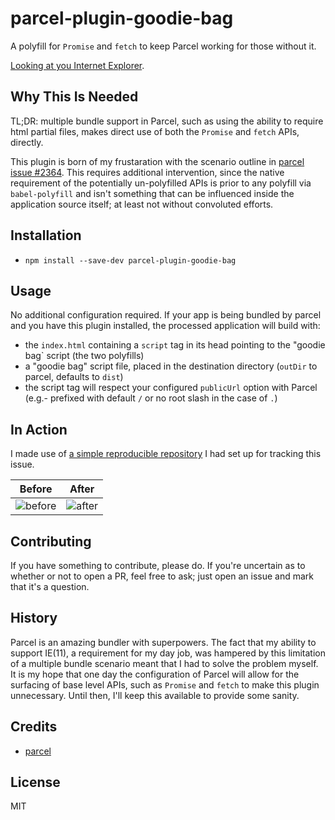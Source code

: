 # parcel-plugin-goodie-bag

A polyfill for `Promise` and `fetch` to keep Parcel working for those without it.

[Looking at you Internet Explorer](https://techcommunity.microsoft.com/t5/Windows-IT-Pro-Blog/The-perils-of-using-Internet-Explorer-as-your-default-browser/ba-p/331732).

## Why This Is Needed

TL;DR: multiple bundle support in Parcel, such as using the ability to require html partial files, makes direct use of both the `Promise` and `fetch` APIs, directly.

This plugin is born of my frustaration with the scenario outline in [parcel issue #2364](https://github.com/parcel-bundler/parcel/issues/2364). This requires additional intervention, since the native requirement of the potentially un-polyfilled APIs is prior to any polyfill via `babel-polyfill` and isn't something that can be influenced inside the application source itself; at least not without convoluted efforts.

## Installation

- `npm install --save-dev parcel-plugin-goodie-bag`

## Usage

No additional configuration required. If your app is being bundled by parcel and you have this plugin installed, the processed application will build with:

- the `index.html` containing a `script` tag in its head pointing to the "goodie bag` script (the two polyfills)
- a "goodie bag" script file, placed in the destination directory (`outDir` to parcel, defaults to `dist`)
- the script tag will respect your configured `publicUrl` option with Parcel (e.g.- prefixed with default `/` or no root slash in the case of `.`)

## In Action

I made use of [a simple reproducible repository](https://github.com/edm00se/parcel-ie11-issue-demo) I had set up for tracking this issue.

| Before                         | After                        |
|--------------------------------|------------------------------|
| ![before](assets/before.jpg)   | ![after](assets/after.jpg)   |

## Contributing

If you have something to contribute, please do. If you're uncertain as to whether or not to open a PR, feel free to ask; just open an issue and mark that it's a question.

## History

Parcel is an amazing bundler with superpowers. The fact that my ability to support IE(11), a requirement for my day job, was hampered by this limitation of a multiple bundle scenario meant that I had to solve the problem myself. It is my hope that one day the configuration of Parcel will allow for the surfacing of base level APIs, such as `Promise` and `fetch` to make this plugin unnecessary. Until then, I'll keep this available to provide some sanity.

## Credits

- [parcel](https://parceljs.org/)

## License

MIT
